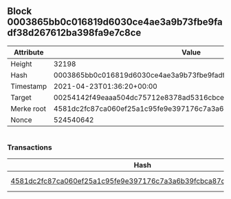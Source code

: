 ## Block 0003865bb0c016819d6030ce4ae3a9b73fbe9fadf38d267612ba398fa9e7c8ce

Attribute | Value
--- | ---
Height | 32198
Hash | 0003865bb0c016819d6030ce4ae3a9b73fbe9fadf38d267612ba398fa9e7c8ce
Timestamp | 2021-04-23T01:36:20+00:00
Target | 00254142f49eaaa504dc75712e8378ad5316cbcead634704b3734b6271167cc4
Merke root | 4581dc2fc87ca060ef25a1c95fe9e397176c7a3a6b39fcbca87d621efa866ade
Nonce | 524540642

```

```

### Transactions

Hash | Amount
--- | ---
[4581dc2fc87ca060ef25a1c95fe9e397176c7a3a6b39fcbca87d621efa866ade](4581dc2fc87ca060ef25a1c95fe9e397176c7a3a6b39fcbca87d621efa866ade.md) | 10.00000000 SKEPTI 
